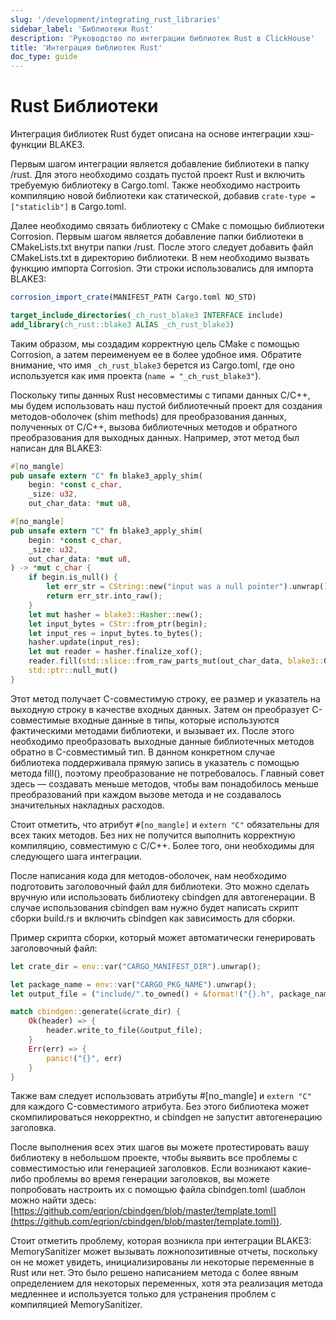```yaml
---
slug: '/development/integrating_rust_libraries'
sidebar_label: 'Библиотеки Rust'
description: 'Руководство по интеграции библиотек Rust в ClickHouse'
title: 'Интеграция библиотек Rust'
doc_type: guide
---
```

# Rust Библиотеки

Интеграция библиотек Rust будет описана на основе интеграции хэш-функции BLAKE3.

Первым шагом интеграции является добавление библиотеки в папку /rust. Для этого необходимо создать пустой проект Rust и включить требуемую библиотеку в Cargo.toml. Также необходимо настроить компиляцию новой библиотеки как статической, добавив `crate-type = ["staticlib"]` в Cargo.toml.

Далее необходимо связать библиотеку с CMake с помощью библиотеки Corrosion. Первым шагом является добавление папки библиотеки в CMakeLists.txt внутри папки /rust. После этого следует добавить файл CMakeLists.txt в директорию библиотеки. В нем необходимо вызвать функцию импорта Corrosion. Эти строки использовались для импорта BLAKE3:

```CMake
corrosion_import_crate(MANIFEST_PATH Cargo.toml NO_STD)

target_include_directories(_ch_rust_blake3 INTERFACE include)
add_library(ch_rust::blake3 ALIAS _ch_rust_blake3)
```

Таким образом, мы создадим корректную цель CMake с помощью Corrosion, а затем переименуем ее в более удобное имя. Обратите внимание, что имя `_ch_rust_blake3` берется из Cargo.toml, где оно используется как имя проекта (`name = "_ch_rust_blake3"`).

Поскольку типы данных Rust несовместимы с типами данных C/C++, мы будем использовать наш пустой библиотечный проект для создания методов-оболочек (shim methods) для преобразования данных, полученных от C/C++, вызова библиотечных методов и обратного преобразования для выходных данных. Например, этот метод был написан для BLAKE3:

```rust
#[no_mangle]
pub unsafe extern "C" fn blake3_apply_shim(
    begin: *const c_char,
    _size: u32,
    out_char_data: *mut u8,
```
```rust
#[no_mangle]
pub unsafe extern "C" fn blake3_apply_shim(
    begin: *const c_char,
    _size: u32,
    out_char_data: *mut u8,
) -> *mut c_char {
    if begin.is_null() {
        let err_str = CString::new("input was a null pointer").unwrap();
        return err_str.into_raw();
    }
    let mut hasher = blake3::Hasher::new();
    let input_bytes = CStr::from_ptr(begin);
    let input_res = input_bytes.to_bytes();
    hasher.update(input_res);
    let mut reader = hasher.finalize_xof();
    reader.fill(std::slice::from_raw_parts_mut(out_char_data, blake3::OUT_LEN));
    std::ptr::null_mut()
}
```

Этот метод получает C-совместимую строку, ее размер и указатель на выходную строку в качестве входных данных. Затем он преобразует C-совместимые входные данные в типы, которые используются фактическими методами библиотеки, и вызывает их. После этого необходимо преобразовать выходные данные библиотечных методов обратно в C-совместимый тип. В данном конкретном случае библиотека поддерживала прямую запись в указатель с помощью метода fill(), поэтому преобразование не потребовалось. Главный совет здесь — создавать меньше методов, чтобы вам понадобилось меньше преобразований при каждом вызове метода и не создавалось значительных накладных расходов.

Стоит отметить, что атрибут `#[no_mangle]` и `extern "C"` обязательны для всех таких методов. Без них не получится выполнить корректную компиляцию, совместимую с C/C++. Более того, они необходимы для следующего шага интеграции.

После написания кода для методов-оболочек, нам необходимо подготовить заголовочный файл для библиотеки. Это можно сделать вручную или использовать библиотеку cbindgen для автогенерации. В случае использования cbindgen вам нужно будет написать скрипт сборки build.rs и включить cbindgen как зависимость для сборки.

Пример скрипта сборки, который может автоматически генерировать заголовочный файл:

```rust
let crate_dir = env::var("CARGO_MANIFEST_DIR").unwrap();

let package_name = env::var("CARGO_PKG_NAME").unwrap();
let output_file = ("include/".to_owned() + &format!("{}.h", package_name)).to_string();

match cbindgen::generate(&crate_dir) {
    Ok(header) => {
        header.write_to_file(&output_file);
    }
    Err(err) => {
        panic!("{}", err)
    }
}
```

Также вам следует использовать атрибуты #[no_mangle] и `extern "C"` для каждого C-совместимого атрибута. Без этого библиотека может скомпилироваться некорректно, и cbindgen не запустит автогенерацию заголовка.

После выполнения всех этих шагов вы можете протестировать вашу библиотеку в небольшом проекте, чтобы выявить все проблемы с совместимостью или генерацией заголовков. Если возникают какие-либо проблемы во время генерации заголовков, вы можете попробовать настроить их с помощью файла cbindgen.toml (шаблон можно найти здесь: [https://github.com/eqrion/cbindgen/blob/master/template.toml](https://github.com/eqrion/cbindgen/blob/master/template.toml)).

Стоит отметить проблему, которая возникла при интеграции BLAKE3:
MemorySanitizer может вызывать ложнопозитивные отчеты, поскольку он не может увидеть, инициализированы ли некоторые переменные в Rust или нет. Это было решено написанием метода с более явным определением для некоторых переменных, хотя эта реализация метода медленнее и используется только для устранения проблем с компиляцией MemorySanitizer.
